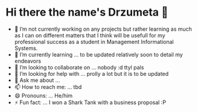 # Hi there the name's Drzumeta 👋
- 🔭 I’m not currently working on any projects but rather learning as much as I can on different matters that I think will be usefull for my professional success as a student in Management Informational Systems.
- 🌱 I’m currently learning ... to be updated relatively soon to detail my endeavors
- 👯 I’m looking to collaborate on ... nobody :d ttyl pals
- 🤔 I’m looking for help with ... prolly a lot but it is to be updated
- 💬 Ask me about ... 
- 📫 How to reach me: ... tbd
- 😄 Pronouns: ... He/him
- ⚡ Fun fact: ... I won a Shark Tank with a business proposal :P
